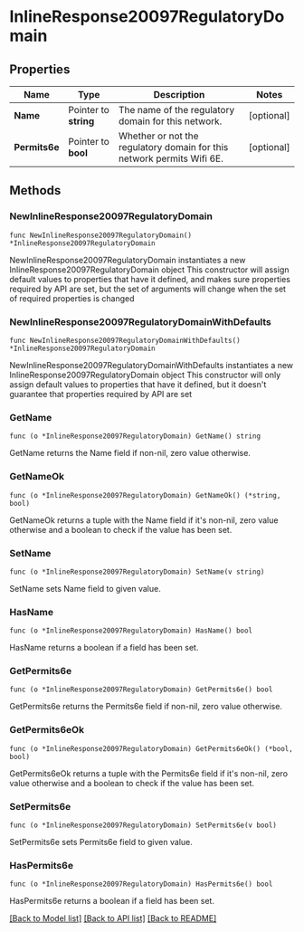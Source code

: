 # InlineResponse20097RegulatoryDomain

## Properties

Name | Type | Description | Notes
------------ | ------------- | ------------- | -------------
**Name** | Pointer to **string** | The name of the regulatory domain for this network. | [optional] 
**Permits6e** | Pointer to **bool** | Whether or not the regulatory domain for this network permits Wifi 6E. | [optional] 

## Methods

### NewInlineResponse20097RegulatoryDomain

`func NewInlineResponse20097RegulatoryDomain() *InlineResponse20097RegulatoryDomain`

NewInlineResponse20097RegulatoryDomain instantiates a new InlineResponse20097RegulatoryDomain object
This constructor will assign default values to properties that have it defined,
and makes sure properties required by API are set, but the set of arguments
will change when the set of required properties is changed

### NewInlineResponse20097RegulatoryDomainWithDefaults

`func NewInlineResponse20097RegulatoryDomainWithDefaults() *InlineResponse20097RegulatoryDomain`

NewInlineResponse20097RegulatoryDomainWithDefaults instantiates a new InlineResponse20097RegulatoryDomain object
This constructor will only assign default values to properties that have it defined,
but it doesn't guarantee that properties required by API are set

### GetName

`func (o *InlineResponse20097RegulatoryDomain) GetName() string`

GetName returns the Name field if non-nil, zero value otherwise.

### GetNameOk

`func (o *InlineResponse20097RegulatoryDomain) GetNameOk() (*string, bool)`

GetNameOk returns a tuple with the Name field if it's non-nil, zero value otherwise
and a boolean to check if the value has been set.

### SetName

`func (o *InlineResponse20097RegulatoryDomain) SetName(v string)`

SetName sets Name field to given value.

### HasName

`func (o *InlineResponse20097RegulatoryDomain) HasName() bool`

HasName returns a boolean if a field has been set.

### GetPermits6e

`func (o *InlineResponse20097RegulatoryDomain) GetPermits6e() bool`

GetPermits6e returns the Permits6e field if non-nil, zero value otherwise.

### GetPermits6eOk

`func (o *InlineResponse20097RegulatoryDomain) GetPermits6eOk() (*bool, bool)`

GetPermits6eOk returns a tuple with the Permits6e field if it's non-nil, zero value otherwise
and a boolean to check if the value has been set.

### SetPermits6e

`func (o *InlineResponse20097RegulatoryDomain) SetPermits6e(v bool)`

SetPermits6e sets Permits6e field to given value.

### HasPermits6e

`func (o *InlineResponse20097RegulatoryDomain) HasPermits6e() bool`

HasPermits6e returns a boolean if a field has been set.


[[Back to Model list]](../README.md#documentation-for-models) [[Back to API list]](../README.md#documentation-for-api-endpoints) [[Back to README]](../README.md)


